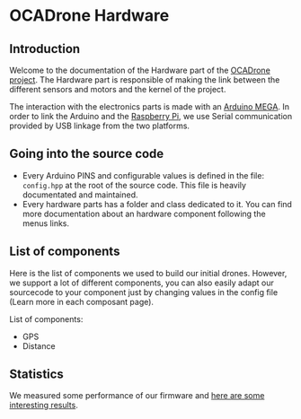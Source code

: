 OCADrone Hardware
=================

Introduction
-----------

Welcome to the documentation of the Hardware part of the [OCADrone project](http://ocadrone.com). The Hardware part is responsible of making the link between the different sensors and motors and the kernel of the project.

The interaction with the electronics parts is made with an [Arduino MEGA](http://arduino.cc/en/Main/arduinoBoardMega). In order to link the Arduino and the [Raspberry Pi](http://www.raspberrypi.org/), we use Serial communication provided by USB linkage from the two platforms.


Going into the source code
--------------------------

* Every Arduino PINS and configurable values is defined in the file: ``config.hpp`` at the root of the source code. This file is heavily documentated and maintained.
* Every hardware parts has a folder and class dedicated to it. You can find more documentation about an hardware component following the menus links.



List of components
------------------

Here is the list of components we used to build our initial drones. However, we support a lot of different components, you can also easily adapt our sourcecode to your component just by changing values in the config file (Learn more in each composant page).

List of components:

* GPS
* Distance

Statistics
----------

We measured some performance of our firmware and [here are some interesting results](study.html).